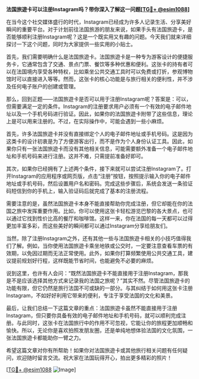 **法国旅遊卡可以注册Instagram吗？带你深入了解这一问题[[TG💪+ @esim1088](https://t.me/s/esim1088)]**

在当今这个社交媒体盛行的时代，Instagram已经成为许多人记录生活、分享美好瞬间的重要平台。对于计划前往法国旅游的朋友来说，如果手头有法国旅遊卡，是否能够顺利注册Instagram呢？这是一个既实用又有趣的问题。今天我们就来详细探讨一下这个问题，同时为大家提供一些实用的小贴士。

首先，我们需要明确什么是法国旅遊卡。法国旅遊卡是一种专为游客设计的便捷服务卡，它通常包含了交通、景点门票、餐饮等多种优惠和便利。这张卡的持有者可以在法国境内享受各种特权，比如乘坐公共交通工具时可以免费或打折，参观博物馆时可以直接进入等等。然而，这张卡的核心功能是与旅行相关的便利性，并不涉及任何电子账户的创建或管理。

那么，回到正题——法国旅遊卡是否可以用于注册Instagram呢？答案是：可以，但需要满足一定的条件。Instagram的注册要求用户必须有一个有效的电子邮件地址以及一个手机号码进行验证。因此，如果你的法国旅遊卡附带了这些信息，理论上是可以用来注册的。不过，在实际操作中，可能会遇到一些小麻烦。

首先，许多法国旅遊卡并没有直接绑定个人的电子邮件地址或手机号码。这是因为这类卡的设计初衷是为了方便游客出行，而不是作为个人身份认证工具。因此，如果你只有一张法国旅遊卡而没有其他相关信息，可能需要额外准备一个电子邮件地址和手机号码来进行注册。这并不难，只需提前准备好即可。

其次，如果你已经拥有了上述两个条件，接下来就可以尝试注册Instagram了。打开Instagram的应用程序或网页版，点击“注册”按钮，按照提示输入你的电子邮件地址或手机号码，然后设置用户名和密码。完成这些步骤后，系统会发送一条验证码短信到你的手机上，输入验证码后就完成了基本的注册流程。

需要注意的是，虽然法国旅遊卡本身不能直接帮助你完成注册，但它却能在你的法国之旅中发挥重要作用。比如，你可以使用这张卡轻松游览巴黎的各大景点，也可以通过它找到性价比高的餐厅和咖啡馆。这样一来，你在法国的每一天都可以过得更加丰富多彩，而这些美好的瞬间都可以通过Instagram分享给朋友们。

当然，除了注册Instagram之外，还有其他一些与法国旅遊卡相关的小技巧值得我们了解。例如，当你使用法国旅遊卡乘坐地铁或公交时，一定要注意查看车票的有效期，以免因过期而无法正常使用。此外，如果你打算频繁使用公共交通工具，建议提前规划好行程，这样既能节省时间，也能避免不必要的麻烦。

说到这里，也许有人会问：“既然法国旅遊卡不能直接用于注册Instagram，那我是不是应该选择其他方式来记录我的法国之旅呢？”其实不然。尽管法国旅遊卡的功能有限，但它仍然是旅行法国不可或缺的一部分。与其纠结于如何用这张卡注册Instagram，不如好好利用它带来的便利，专注于享受法国的文化和美景。

最后，让我们总结一下这篇文章的重点：法国旅遊卡虽然不能直接用于注册Instagram，但只要你具备有效的电子邮件地址和手机号码，就可以顺利完成注册。与此同时，这张卡在法国旅行中的作用不可忽视，它能让你的旅程更加顺畅和愉快。所以，无论你是喜欢拍照发朋友圈，还是单纯地想体验法国的文化氛围，一张法国旅遊卡都能助你一臂之力。

希望这篇文章对你有所帮助！如果你对法国旅遊卡或其他旅行相关问题有任何疑问，欢迎随时留言交流。祝大家在法国玩得开心，拍出更多精彩的照片！

[[TG💪+ @esim1088](https://t.me/s/esim1088) ![Image](https://i.postimg.cc/4NQfJmqS/Snipaste-2025-05-13-00-14-12.png)]
